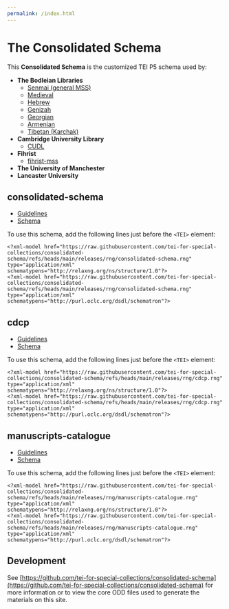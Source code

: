 ```yaml
---
permalink: /index.html
---
```


# The Consolidated Schema

This **Consolidated Schema** is the customized TEI P5 schema used by:

- **The Bodleian Libraries**
  - [Senmai (general MSS)](https://github.com/bodleian/senmai-mss)
  - [Medieval](https://github.com/bodleian/medieval-mss)
  - [Hebrew](https://github.com/bodleian/hebrew-mss)
  - [Genizah](https://github.com/bodleian/genizah-mss)
  - [Georgian](https://github.com/bodleian/georgian-mss)
  - [Armenian](https://github.com/bodleian/armenian-mss)
  - [Tibetan (Karchak)](https://github.com/bodleian/karchak-mss)
- **Cambridge University Library**
  - [CUDL](https://cudl.lib.cam.ac.uk/)
- **Fihrist**
  - [fihrist-mss](https://github.com/fihristorg/fihrist-mss)
- **The University of Manchester**
- **Lancaster University**

## consolidated-schema

- [Guidelines](releases/documentation/consolidated-schema.html)
- [Schema](releases/rng/consolidated-schema.rng)

To
		use this schema, add the following lines just before the `<TEI>` element:

```
<?xml-model href="https://raw.githubusercontent.com/tei-for-special-collections/consolidated-schema/refs/heads/main/releases/rng/consolidated-schema.rng" type="application/xml" schematypens="http://relaxng.org/ns/structure/1.0"?>
<?xml-model href="https://raw.githubusercontent.com/tei-for-special-collections/consolidated-schema/refs/heads/main/releases/rng/consolidated-schema.rng" type="application/xml" schematypens="http://purl.oclc.org/dsdl/schematron"?>
```

## cdcp

- [Guidelines](releases/documentation/cdcp.html)
- [Schema](releases/rng/cdcp.rng)

To
		use this schema, add the following lines just before the `<TEI>` element:

```
<?xml-model href="https://raw.githubusercontent.com/tei-for-special-collections/consolidated-schema/refs/heads/main/releases/rng/cdcp.rng" type="application/xml" schematypens="http://relaxng.org/ns/structure/1.0"?>
<?xml-model href="https://raw.githubusercontent.com/tei-for-special-collections/consolidated-schema/refs/heads/main/releases/rng/cdcp.rng" type="application/xml" schematypens="http://purl.oclc.org/dsdl/schematron"?>
```

## manuscripts-catalogue

- [Guidelines](releases/documentation/manuscripts-catalogue.html)
- [Schema](releases/rng/manuscripts-catalogue.rng)

To
		use this schema, add the following lines just before the `<TEI>` element:

```
<?xml-model href="https://raw.githubusercontent.com/tei-for-special-collections/consolidated-schema/refs/heads/main/releases/rng/manuscripts-catalogue.rng" type="application/xml" schematypens="http://relaxng.org/ns/structure/1.0"?>
<?xml-model href="https://raw.githubusercontent.com/tei-for-special-collections/consolidated-schema/refs/heads/main/releases/rng/manuscripts-catalogue.rng" type="application/xml" schematypens="http://purl.oclc.org/dsdl/schematron"?>
```

## Development
See [https://github.com/tei-for-special-collections/consolidated-schema](https://github.com/tei-for-special-collections/consolidated-schema) for
more information or to view the core ODD files used to generate the materials on this site.
